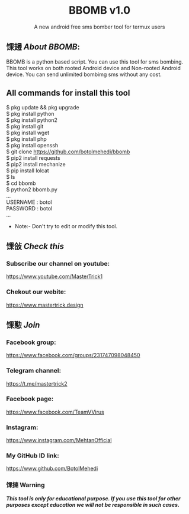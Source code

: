 <h1 align="center">BBOMB v1.0</h1>
<p align="center">
      A new android free sms bomber tool for termux users
</p>

## 馃攳 ***About BBOMB***:

BBOMB is a python based script. You can use this tool for sms bombing. This tool works on both rooted Android device and Non-rooted Android device. You can send unlimited bombimg sms without any cost.

## All commands for install this tool
$ pkg update && pkg upgrade
<br>
$ pkg install python
<br/>
$ pkg install python2
<br/>
$ pkg install git
<br/>
$ pkg install wget
<br/>
$ pkg install php
<br/>
$ pkg install openssh
<br/>
$ git clone https://github.com/botolmehedi/bbomb
<br/>
$ pip2 install requests
<br/>
$ pip2 install mechanize
<br/>
$ pip install lolcat
<br/>
$ ls
<br/>
$ cd bbomb
<br/>
$ python2 bbomb.py
<br/>
...
<br/>
USERNAME : botol
<br/>
PASSWORD : botol
<br/>
...
<br/>

* Note:- Don't try to edit or modify this tool.

## 馃敆 ***Check this***

### Subscribe our channel on youtube:
https://www.youtube.com/MasterTrick1

### Chekout our webite:
https://www.mastertrick.design

## 馃懃 ***Join***

### Facebook group: 
https://www.facebook.com/groups/231747098048450

### Telegram channel:
https://t.me/mastertrick2

### Facebook page:
https://www.facebook.com/TeamVVirus

### Instagram: 
https://www.instagram.com/MehtanOfficial

### My GitHub ID link:
https://www.github.com/BotolMehedi

### 馃摙 Warning

***This tool is only for educational purpose. If you use this tool for other purposes except education we will not be responsible in such cases.***
